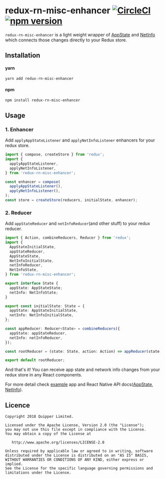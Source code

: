# redux-rn-misc-enhancer [![CircleCI](https://circleci.com/gh/quipper/redux-rn-misc-enhancer.svg?style=svg)](https://circleci.com/gh/quipper/react-native-i18n-ts) [![npm version](https://badge.fury.io/js/redux-rn-misc-enhancer.svg)](https://badge.fury.io/js/redux-rn-misc-enhancer)

`redux-rn-misc-enhancer` is a light weight wrapper of [AppState](https://facebook.github.io/react-native/docs/appstate) and [NetInfo](https://facebook.github.io/react-native/docs/netinfo) which connects those changes directly to your Redux store.

## Installation

#### yarn

```sh
yarn add redux-rn-misc-enhancer
```

#### npm

```sh
npm install redux-rn-misc-enhancer
```

## Usage

### 1. Enhancer

Add `applyAppStateListener` and `applyNetInfoListener` enhancers for your redux store.

```ts
import { compose, createStore } from 'redux';
import {
  applyAppStateListener,
  applyNetInfoListener,
} from 'redux-rn-misc-enhancer';

const enhancer = compose(
  applyAppStateListener(),
  applyNetInfoListener(),
);
const store = createStore(reducers, initialState, enhancer);
```

### 2. Reducer

Add `appStateReducer` and `netInfoReducer`(and other stuff) to your redux reducer.

```ts
import { Action, combineReducers, Reducer } from 'redux';
import {
  AppStateInitialState,
  appStateReducer,
  AppStateState,
  NetInfoInitialState,
  netInfoReducer,
  NetInfoState,
} from 'redux-rn-misc-enhancer';

export interface State {
  appState: AppStateState;
  netInfo: NetInfoState;
}

export const initialState: State = {
  appState: AppStateInitialState,
  netInfo: NetInfoInitialState,
};

const appReducer: Reducer<State> = combineReducers({
  appState: appStateReducer,
  netInfo: netInfoReducer,
});

const rootReducer = (state: State, action: Action) => appReducer(state, action);

export default rootReducer;
```

And that's it! You can receive app state and network info changes from your redux store in any React components.

For more detail check [example](https://github.com/quipper/redux-rn-misc-enhancer/tree/master/example) app and React Native API docs([AppState](https://facebook.github.io/react-native/docs/appstate), [NetInfo](https://facebook.github.io/react-native/docs/netinfo)).

## Licence

```
Copyright 2018 Quipper Limited.

Licensed under the Apache License, Version 2.0 (the "License");
you may not use this file except in compliance with the License.
You may obtain a copy of the License at

   http://www.apache.org/licenses/LICENSE-2.0

Unless required by applicable law or agreed to in writing, software
distributed under the License is distributed on an "AS IS" BASIS,
WITHOUT WARRANTIES OR CONDITIONS OF ANY KIND, either express or implied.
See the License for the specific language governing permissions and
limitations under the License.
```
